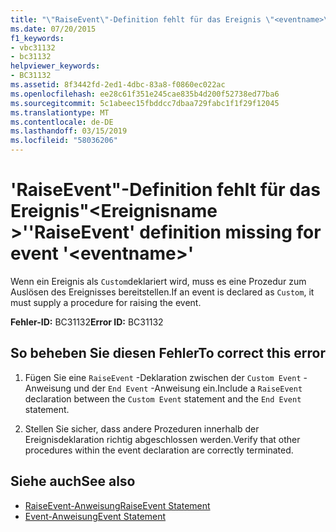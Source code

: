 ```yaml
---
title: "\"RaiseEvent\"-Definition fehlt für das Ereignis \"<eventname>\""
ms.date: 07/20/2015
f1_keywords:
- vbc31132
- bc31132
helpviewer_keywords:
- BC31132
ms.assetid: 8f3442fd-2ed1-4dbc-83a8-f0860ec022ac
ms.openlocfilehash: ee28c61f351e245cae835b4d200f52738ed77ba6
ms.sourcegitcommit: 5c1abeec15fbddcc7dbaa729fabc1f1f29f12045
ms.translationtype: MT
ms.contentlocale: de-DE
ms.lasthandoff: 03/15/2019
ms.locfileid: "58036206"
---
```

# <a name="raiseevent-definition-missing-for-event-eventname"></a><span data-ttu-id="4340c-102">'RaiseEvent"-Definition fehlt für das Ereignis"\<Ereignisname >'</span><span class="sxs-lookup"><span data-stu-id="4340c-102">'RaiseEvent' definition missing for event '\<eventname>'</span></span>
<span data-ttu-id="4340c-103">Wenn ein Ereignis als `Custom`deklariert wird, muss es eine Prozedur zum Auslösen des Ereignisses bereitstellen.</span><span class="sxs-lookup"><span data-stu-id="4340c-103">If an event is declared as `Custom`, it must supply a procedure for raising the event.</span></span>  
  
 <span data-ttu-id="4340c-104">**Fehler-ID:** BC31132</span><span class="sxs-lookup"><span data-stu-id="4340c-104">**Error ID:** BC31132</span></span>  
  
## <a name="to-correct-this-error"></a><span data-ttu-id="4340c-105">So beheben Sie diesen Fehler</span><span class="sxs-lookup"><span data-stu-id="4340c-105">To correct this error</span></span>  
  
1.  <span data-ttu-id="4340c-106">Fügen Sie eine `RaiseEvent` -Deklaration zwischen der `Custom Event` -Anweisung und der `End Event` -Anweisung ein.</span><span class="sxs-lookup"><span data-stu-id="4340c-106">Include a `RaiseEvent` declaration between the `Custom Event` statement and the `End Event` statement.</span></span>  
  
2.  <span data-ttu-id="4340c-107">Stellen Sie sicher, dass andere Prozeduren innerhalb der Ereignisdeklaration richtig abgeschlossen werden.</span><span class="sxs-lookup"><span data-stu-id="4340c-107">Verify that other procedures within the event declaration are correctly terminated.</span></span>  
  
## <a name="see-also"></a><span data-ttu-id="4340c-108">Siehe auch</span><span class="sxs-lookup"><span data-stu-id="4340c-108">See also</span></span>

- [<span data-ttu-id="4340c-109">RaiseEvent-Anweisung</span><span class="sxs-lookup"><span data-stu-id="4340c-109">RaiseEvent Statement</span></span>](../../visual-basic/language-reference/statements/raiseevent-statement.md)
- [<span data-ttu-id="4340c-110">Event-Anweisung</span><span class="sxs-lookup"><span data-stu-id="4340c-110">Event Statement</span></span>](../../visual-basic/language-reference/statements/event-statement.md)
